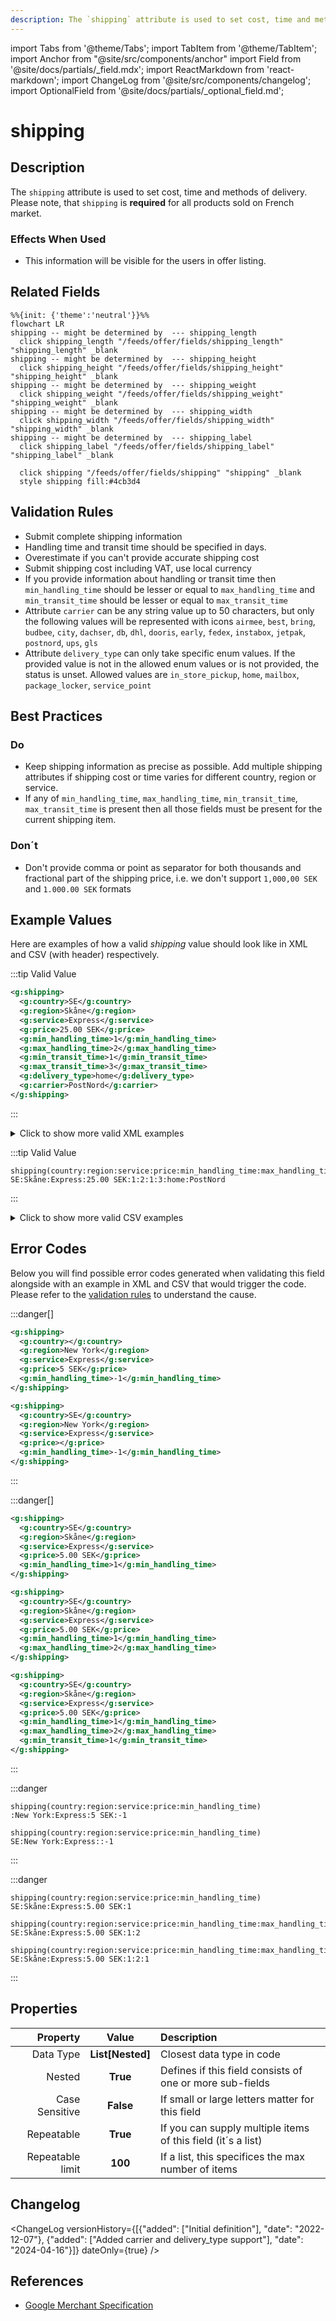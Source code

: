 ```yaml
---
description: The `shipping` attribute is used to set cost, time and methods of delivery. Please note, that `shipping` is **required** for all products sold on French market.
---
```


import Tabs from '@theme/Tabs';
import TabItem from '@theme/TabItem';
import Anchor from "@site/src/components/anchor"
import Field from '@site/docs/partials/_field.mdx';
import ReactMarkdown from 'react-markdown';
import ChangeLog from '@site/src/components/changelog';
import OptionalField from '@site/docs/partials/_optional_field.md';

# shipping

<OptionalField/>

## Description

The `shipping` attribute is used to set cost, time and methods of delivery. Please note, that `shipping` is **required** for all products sold on French market.



### Effects When Used

- This information will be visible for the users in offer listing.





## Related Fields

```mermaid
%%{init: {'theme':'neutral'}}%%
flowchart LR
shipping -- might be determined by  --- shipping_length
  click shipping_length "/feeds/offer/fields/shipping_length" "shipping_length" _blank
shipping -- might be determined by  --- shipping_height
  click shipping_height "/feeds/offer/fields/shipping_height" "shipping_height" _blank
shipping -- might be determined by  --- shipping_weight
  click shipping_weight "/feeds/offer/fields/shipping_weight" "shipping_weight" _blank
shipping -- might be determined by  --- shipping_width
  click shipping_width "/feeds/offer/fields/shipping_width" "shipping_width" _blank
shipping -- might be determined by  --- shipping_label
  click shipping_label "/feeds/offer/fields/shipping_label" "shipping_label" _blank

  click shipping "/feeds/offer/fields/shipping" "shipping" _blank
  style shipping fill:#4cb3d4
```




## Validation Rules

- Submit complete shipping information
- Handling time and transit time should be specified in days.
- Overestimate if you can't provide accurate shipping cost
- Submit shipping cost including VAT, use local currency
- If you provide information about handling or transit time then `min_handling_time` should be lesser or equal to `max_handling_time` and `min_transit_time` should be lesser or equal to `max_transit_time`
- Attribute `carrier` can be any string value up to 50 characters, but only the following values will be represented with icons `airmee`, `best`, `bring`, `budbee`, `city`, `dachser`, `db`, `dhl`, `dooris`, `early`, `fedex`, `instabox`, `jetpak`, `postnord`, `ups`, `gls`
- Attribute `delivery_type` can only take specific enum values. If the provided value is not in the allowed enum values or is not provided, the status is unset. Allowed values are `in_store_pickup`, `home`, `mailbox`, `package_locker`, `service_point`


## Best Practices


### Do

- Keep shipping information as precise as possible. Add multiple shipping attributes if shipping cost or time varies for different country, region or service.
- If any of `min_handling_time`, `max_handling_time`, `min_transit_time`, `max_transit_time` is present then all those fields must be present for the current shipping item.



### Don´t

- Don't provide comma or point as separator for both thousands and fractional part of the shipping price, i.e. we don't support `1,000,00 SEK` and `1.000.00 SEK` formats




## Example Values

Here are examples of how a valid *shipping* value  should look like in XML and CSV (with header) respectively.

<Tabs>
  <TabItem value="valid_xml" label="XML" default>

:::tip Valid Value

```xml
<g:shipping>
  <g:country>SE</g:country>
  <g:region>Skåne</g:region>
  <g:service>Express</g:service>
  <g:price>25.00 SEK</g:price>
  <g:min_handling_time>1</g:min_handling_time>
  <g:max_handling_time>2</g:max_handling_time>
  <g:min_transit_time>1</g:min_transit_time>
  <g:max_transit_time>3</g:max_transit_time>
  <g:delivery_type>home</g:delivery_type>
  <g:carrier>PostNord</g:carrier>
</g:shipping>
```

:::

<details>
  <summary>Click to show more valid XML examples</summary>
  <div>

```xml
<g:shipping>
  <g:country>SE</g:country>
  <g:region>Skåne</g:region>
  <g:service>Express</g:service>
  <g:price>25.00 SEK</g:price>
  <g:min_handling_time>1</g:min_handling_time>
  <g:max_handling_time>2</g:max_handling_time>
  <g:min_transit_time>1</g:min_transit_time>
  <g:max_transit_time>3</g:max_transit_time>
  <g:delivery_type>home</g:delivery_type>
  <g:carrier>PostNord</g:carrier>
</g:shipping>
```

```xml
<g:shipping>
  <g:country>SE</g:country>
  <g:region>New York</g:region>
  <g:service>Home Delivery</g:service>
  <g:price>5 SEK</g:price>
</g:shipping>
```

```xml
<g:shipping>
  <g:country>SE</g:country>
  <g:region>London</g:region>
  <g:service>Standard</g:service>
  <g:price>0 GBP</g:price>
</g:shipping>
```

```xml
<g:shipping>
  <g:country>SE</g:country>
  <g:region>Skåne</g:region>
  <g:service>Express</g:service>
  <g:price>25.00 SEK</g:price>
  <g:min_handling_time>1</g:min_handling_time>
  <g:max_handling_time>2</g:max_handling_time>
  <g:min_transit_time>1</g:min_transit_time>
  <g:max_transit_time>3</g:max_transit_time>
</g:shipping>
<g:shipping>
  <g:country>SE</g:country>
  <g:region>Skåne</g:region>
  <g:service>POST</g:service>
  <g:price>5.00 SEK</g:price>
  <g:min_handling_time>1</g:min_handling_time>
  <g:max_handling_time>5</g:max_handling_time>
  <g:min_transit_time>1</g:min_transit_time>
  <g:max_transit_time>3</g:max_transit_time>
</g:shipping>
<g:shipping>
  <g:country>SE</g:country>
  <g:region>Skåne</g:region>
  <g:service>Express</g:service>
  <g:price>45.00 SEK</g:price>
  <g:min_handling_time>1</g:min_handling_time>
  <g:max_handling_time>8</g:max_handling_time>
  <g:min_transit_time>3</g:min_transit_time>
  <g:max_transit_time>10</g:max_transit_time>
</g:shipping>
```


  </div>
</details>

 </TabItem>
  <TabItem value="valid_csv" label="CSV">

:::tip Valid Value

```csv
shipping(country:region:service:price:min_handling_time:max_handling_time:min_transit_time:max_transit_time:delivery_type:carrier)
SE:Skåne:Express:25.00 SEK:1:2:1:3:home:PostNord
```

:::

<details>
  <summary>Click to show more valid CSV examples</summary>
  <div>

```csv
shipping(country:region:service:price:min_handling_time:max_handling_time:min_transit_time:max_transit_time:delivery_type:carrier)
SE:Skåne:Express:25.00 SEK:1:2:1:3:home:PostNord
```

```csv
shipping(country:region:service:price)
SE:New York:Home Delivery:5 SEK
```

```csv
shipping(country:region:service:price)
SE:London:Standard:0 GBP
```

```csv
shipping(country:region:service:price:min_handling_time:max_handling_time:min_transit_time:max_transit_time)
"SE:Skåne:Express:25.00 SEK:1:2:1:3,SE:Skåne:POST:5.00 SEK:1:5:1:3,SE:Skåne:Express:45.00 SEK:1:8:3:10"
```


  </div>
</details>

  </TabItem>
</Tabs>

## Error Codes

Below you will find possible error codes generated when validating this field alongside with an example in XML and CSV that would trigger the code. Please refer to the [validation rules](#validation-rules) to understand the cause.

<Tabs>
  <TabItem value="invalid_xml" label="XML" default>

:::danger[**<Anchor id="validation_missing_value" title="validation_missing_value" />**]


```xml
<g:shipping>
  <g:country></g:country>
  <g:region>New York</g:region>
  <g:service>Express</g:service>
  <g:price>5 SEK</g:price>
  <g:min_handling_time>-1</g:min_handling_time>
</g:shipping>
```
```xml
<g:shipping>
  <g:country>SE</g:country>
  <g:region>New York</g:region>
  <g:service>Express</g:service>
  <g:price></g:price>
  <g:min_handling_time>-1</g:min_handling_time>
</g:shipping>
```

:::

:::danger[**<Anchor id="validation_shipping_time_missing_values" title="validation_shipping_time_missing_values" />**]


```xml
<g:shipping>
  <g:country>SE</g:country>
  <g:region>Skåne</g:region>
  <g:service>Express</g:service>
  <g:price>5.00 SEK</g:price>
  <g:min_handling_time>1</g:min_handling_time>
</g:shipping>
```
```xml
<g:shipping>
  <g:country>SE</g:country>
  <g:region>Skåne</g:region>
  <g:service>Express</g:service>
  <g:price>5.00 SEK</g:price>
  <g:min_handling_time>1</g:min_handling_time>
  <g:max_handling_time>2</g:max_handling_time>
</g:shipping>
```
```xml
<g:shipping>
  <g:country>SE</g:country>
  <g:region>Skåne</g:region>
  <g:service>Express</g:service>
  <g:price>5.00 SEK</g:price>
  <g:min_handling_time>1</g:min_handling_time>
  <g:max_handling_time>2</g:max_handling_time>
  <g:min_transit_time>1</g:min_transit_time>
</g:shipping>
```

:::


 </TabItem>
  <TabItem value="invalid_csv" label="CSV">

:::danger <Anchor id="validation_missing_value" title="validation_missing_value" />

```csv
shipping(country:region:service:price:min_handling_time)
:New York:Express:5 SEK:-1
```
```csv
shipping(country:region:service:price:min_handling_time)
SE:New York:Express::-1
```

:::

:::danger <Anchor id="validation_shipping_time_missing_values" title="validation_shipping_time_missing_values" />

```csv
shipping(country:region:service:price:min_handling_time)
SE:Skåne:Express:5.00 SEK:1
```
```csv
shipping(country:region:service:price:min_handling_time:max_handling_time)
SE:Skåne:Express:5.00 SEK:1:2
```
```csv
shipping(country:region:service:price:min_handling_time:max_handling_time:min_transit_time)
SE:Skåne:Express:5.00 SEK:1:2:1
```

:::


  </TabItem>
</Tabs>

## Properties

|     **Property** |         **Value**          | **Description**                                              |
|-----------------:|:--------------------------:|:-------------------------------------------------------------|
|        Data Type |    **List[Nested]**     | Closest data type in code                                    |
|           Nested |      **True**      | Defines if this field consists of one or more sub-fields     |
|   Case Sensitive |  **False**  | If small or large letters matter for this field              |
|       Repeatable |    **True**    | If you can supply multiple items of this field (it´s a list) |
| Repeatable limit | **100** | If a list, this specifices the max number of items           |

## Changelog
<ChangeLog versionHistory={[{"added": ["Initial definition"], "date": "2022-12-07"}, {"added": ["Added carrier and delivery_type support"], "date": "2024-04-16"}]} dateOnly={true} />

## References
- [Google Merchant Specification](https://support.google.com/merchants/answer/6324484)
